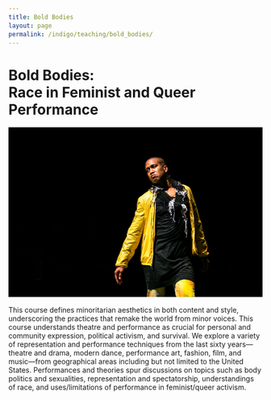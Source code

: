 ```yaml
---
title: Bold Bodies 
layout: page
permalink: /indigo/teaching/bold_bodies/
---
```




# **Bold Bodies:<br> Race in Feminist and Queer Performance**

![harrell](../../assets/images/harrell.jpeg)

This course defines minoritarian aesthetics in both content and style, underscoring the practices that remake the world from minor voices. This course understands theatre and performance as crucial for personal and community expression, political activism, and survival. We explore a variety of representation and performance techniques from the last sixty years—theatre and drama, modern dance, performance art, fashion, film, and music—from geographical areas including but not limited to the United States. Performances and theories spur discussions on topics such as body politics and sexualities, representation and spectatorship, understandings of race, and uses/limitations of performance in feminist/queer activism. 